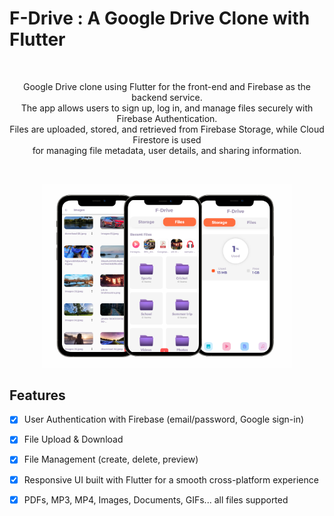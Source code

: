 # F-Drive : A Google Drive Clone with Flutter
<br />
<p align="center">
  Google Drive clone using Flutter for the front-end and Firebase as the backend service. <br />
  The app allows users to sign up, log in, and manage files securely with Firebase Authentication. <br />
  Files are uploaded, stored, and retrieved from Firebase Storage, while Cloud Firestore is used <br />
  for managing file metadata, user details, and sharing information.
</p>

<br />

<p align="center">
  <img src="https://raw.githubusercontent.com/SivaramNalliboyana/F-Drive/refs/heads/main/Course%20thumbnail-half.png" width="400">
</p>

## Features

- [x] User Authentication with Firebase (email/password, Google sign-in)
- [x] File Upload & Download
- [x] File Management (create, delete, preview)
- [x] Responsive UI built with Flutter for a smooth cross-platform experience
- [x] PDFs, MP3, MP4, Images, Documents, GIFs... all files supported
 




